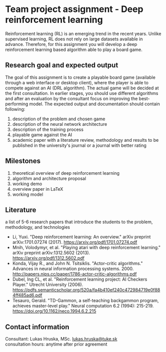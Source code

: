 # Team project assignment - Deep reinforcement learning

Reinforcement learning (RL) is an emerging trend in the recent years. Unlike supervised learning, RL does not rely on large datasets available in advance. Therefore, for this assignment you will develop a deep reinforcement learning based algorithm able to play a board game. 

## Research goal and expected output

The goal of this assignment is to create a playable board game (available through a web interface or desktop client), where the player is able to compete against an AI (DRL algorithm). The actual game will be decided at the first consultation. In earlier stages, you should use different algorithms and after an evaluation by the consultant focus on improving the best-performing model. The expected output and documentation should contain following:

1. description of the problem and chosen game
2. description of the neural network architecture
3. description of the training process
4. playable game against the AI
5. academic paper with a literature review, methodology and results to be published in the university's journal or a journal with better rating



## Milestones

1. theoretical overview of deep reinforcement learning
2. algorithm and architecture proposal
3. working demo
4. overview paper in LaTeX
5. working model

## Literature

a list of 5-6 research papers that introduce the students to the problem, methodology, and technologies

- Li, Yuxi. "Deep reinforcement learning: An overview." arXiv preprint arXiv:1701.07274 (2017). https://arxiv.org/pdf/1701.07274.pdf
- Mnih, Volodymyr, et al. "Playing atari with deep reinforcement learning." arXiv preprint arXiv:1312.5602 (2013). https://arxiv.org/pdf/1312.5602.pdf
- Konda, Vijay R., and John N. Tsitsiklis. "Actor-critic algorithms." Advances in neural information processing systems. 2000. http://papers.nips.cc/paper/1786-actor-critic-algorithms.pdf
- Dubel, Ing CL, et al. "Reinforcement learning project: AI Checkers Player." Utrecht University (2006). https://pdfs.semanticscholar.org/520a/fa4b410ef240c472984719e0f884ff485ad6.pdf
- Tesauro, Gerald. "TD-Gammon, a self-teaching backgammon program, achieves master-level play." Neural computation 6.2 (1994): 215-219. https://doi.org/10.1162/neco.1994.6.2.215

## Contact information

Consultant: Lukas Hruska, MSc. lukas.hruska@tuke.sk\
consultation hours: anytime after prior agreement
